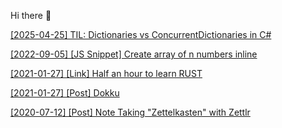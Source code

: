 Hi there 👋

[[2025-04-25] TIL: Dictionaries vs ConcurrentDictionaries in C#](TIL/2025-04-25-dictionaries-vs-concurrent-dictionaries-in-csharp.md)

[[2022-09-05] [JS Snippet] Create array of n numbers inline](TIL/2022-09-05-Inline%20create%20array%20of%20n%20numbers.md)

[[2021-01-27] [Link] Half an hour to learn RUST](https://fasterthanli.me/articles/a-half-hour-to-learn-rust)

[[2021-01-27] [Post] Dokku](TIL/dokku.md)

[[2020-07-12] [Post] Note Taking "Zettelkasten" with Zettlr](TIL/202007122020-note-taking-zettelkasten-with-zettlr.md)




